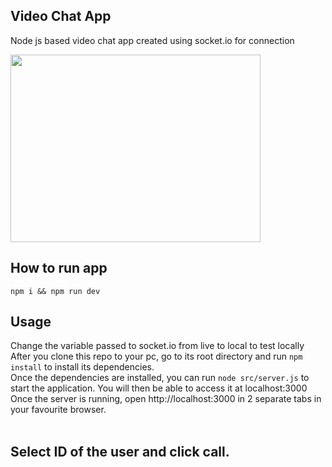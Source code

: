 ## Video Chat App

Node js based video chat app created using socket.io for connection</br>

<img src="https://user-images.githubusercontent.com/35618554/120242483-94745900-c22a-11eb-8226-7f7392ae1d2c.png" width="400" height="300">

## How to run app

 `npm i && npm run dev`

## Usage

Change the variable passed to socket.io from live to local to test locally</br>
After you clone this repo to your pc, go to its root directory and run `npm install` to install its dependencies.</br>
Once the dependencies are installed, you can run  `node src/server.js` to start the application. You will then be able to access it at localhost:3000</br>
Once the server is running, open http://localhost:3000 in 2 separate tabs in your favourite browser.</br></br>

Select ID of the user and click call.
---
